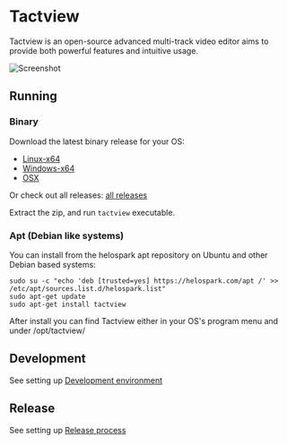 # Tactview

Tactview is an open-source advanced multi-track video editor aims to provide both powerful features and intuitive usage.

![Screenshot](/images/screenshot-2.png)

## Running

### Binary

Download the latest binary release for your OS:
  
  - [Linux-x64](https://helospark.com/tactview/download/tactview_linux64_snapshot.tar.xz)
  - [Windows-x64](https://helospark.com/tactview/download/tactview_win64_snapshot.zip)
  - [OSX](https://helospark.com/tactview/download/tactview_osx_snapshot.dmg)

Or check out all releases: [all releases](https://helospark.com/tactview/download/)

Extract the zip, and run `tactview` executable.

### Apt (Debian like systems)

You can install from the helospark apt repository on Ubuntu and other Debian based systems:

    sudo su -c "echo 'deb [trusted=yes] https://helospark.com/apt /' >> /etc/apt/sources.list.d/helospark.list"
    sudo apt-get update
    sudo apt-get install tactview

After install you can find Tactview either in your OS's program menu and under /opt/tactview/

## Development

See setting up [Development environment](docs/getting-started/development-environment.md)

## Release

See setting up [Release process](docs/getting-started/release-process.md)


